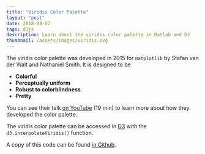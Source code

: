 ```yaml
---
title: "Viridis Color Palette"
layout: "post"
date: 2018-08-07
tags: d3js
description: Learn about the viridis color palette in Matlab and D3
thumbnail: /assets/images/viridis.svg
---
```


The viridis color palette was developed in 2015 for `matplotlib` by Stefan van der Walt and Nathaniel Smith. It is designed to be

-   **Colorful**
-   **Perceptually uniform**
-   **Robust to colorblindness**
-   **Pretty**

You can see their talk [on YouTube](https://www.youtube.com/watch?list=PLYx7XA2nY5Gcpabmu61kKcToLz0FapmHu&v=xAoljeRJ3lU) (19 min) to learn more about how they developed the color palette.

The viridis color palette can be accessed in [D3](https://d3js.org) with the `d3.interpolateViridis()` function.

A copy of this code can be found [in Github](https://github.com/jarrettmeyer/jarrettmeyer.github.io/blob/master/assets/js/viridis.js).

<div id="palette-controls"></div>

<div id="palette-gradient" style="height:2em;width:100%;margin-top:1em;"></div>

<div id="palette-values"></div>

<script type="text/javascript" src="/assets/js/jquery/3.3.1/jquery.min.js"></script>
<script type="text/javascript" src="/assets/js/d3/5.5.0/d3.js"></script>
<script type="text/javascript" src="/assets/js/viridis.js"></script>
